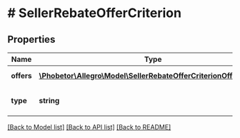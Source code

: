 # # SellerRebateOfferCriterion

## Properties

Name | Type | Description | Notes
------------ | ------------- | ------------- | -------------
**offers** | [**\Phobetor\Allegro\Model\SellerRebateOfferCriterionOffersInner[]**](SellerRebateOfferCriterionOffersInner.md) | Set of offers – only if &#x60;type&#x60; is &#x60;CONTAINS_OFFERS&#x60; | [optional]
**type** | **string** | Criteria type: CONTAINS_OFFERS or OFFERS_ASSIGNED_EXTERNALLY |

[[Back to Model list]](../../README.md#models) [[Back to API list]](../../README.md#endpoints) [[Back to README]](../../README.md)
